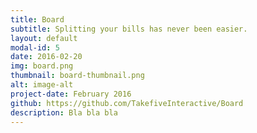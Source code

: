 ```yaml
---
title: Board
subtitle: Splitting your bills has never been easier.
layout: default
modal-id: 5
date: 2016-02-20
img: board.png
thumbnail: board-thumbnail.png
alt: image-alt
project-date: February 2016
github: https://github.com/TakefiveInteractive/Board
description: Bla bla bla
---
```

